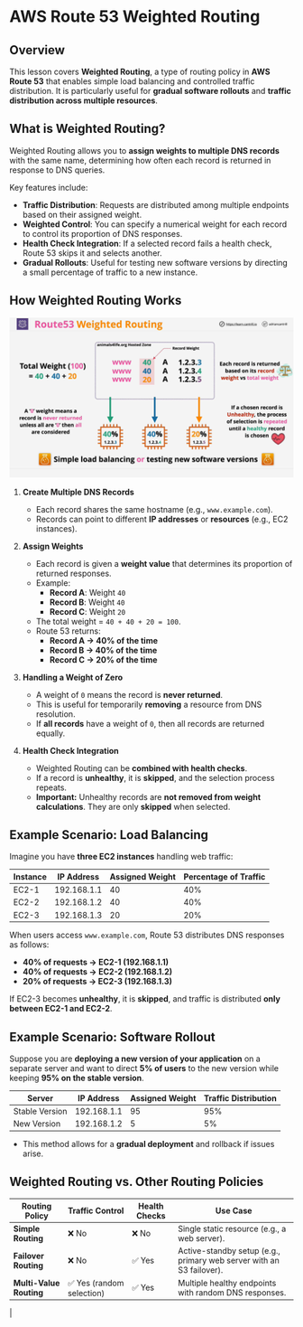 # AWS Route 53 Weighted Routing

## Overview

This lesson covers **Weighted Routing**, a type of routing policy in **AWS Route 53** that enables simple load balancing and controlled traffic distribution. It is particularly useful for **gradual software rollouts** and **traffic distribution across multiple resources**.

## What is Weighted Routing?

Weighted Routing allows you to **assign weights to multiple DNS records** with the same name, determining how often each record is returned in response to DNS queries.

Key features include:

- **Traffic Distribution**: Requests are distributed among multiple endpoints based on their assigned weight.
- **Weighted Control**: You can specify a numerical weight for each record to control its proportion of DNS responses.
- **Health Check Integration**: If a selected record fails a health check, Route 53 skips it and selects another.
- **Gradual Rollouts**: Useful for testing new software versions by directing a small percentage of traffic to a new instance.

## How Weighted Routing Works

![alt text](./Images/image-7.png)

1. **Create Multiple DNS Records**

   - Each record shares the same hostname (e.g., `www.example.com`).
   - Records can point to different **IP addresses** or **resources** (e.g., EC2 instances).

2. **Assign Weights**

   - Each record is given a **weight value** that determines its proportion of returned responses.
   - Example:
     - **Record A**: Weight `40`
     - **Record B**: Weight `40`
     - **Record C**: Weight `20`
   - The total weight = `40 + 40 + 20 = 100`.
   - Route 53 returns:
     - **Record A → 40% of the time**
     - **Record B → 40% of the time**
     - **Record C → 20% of the time**

3. **Handling a Weight of Zero**

   - A weight of `0` means the record is **never returned**.
   - This is useful for temporarily **removing** a resource from DNS resolution.
   - If **all records** have a weight of `0`, then all records are returned equally.

4. **Health Check Integration**
   - Weighted Routing can be **combined with health checks**.
   - If a record is **unhealthy**, it is **skipped**, and the selection process repeats.
   - **Important:** Unhealthy records are **not removed from weight calculations**. They are only **skipped** when selected.

## Example Scenario: Load Balancing

Imagine you have **three EC2 instances** handling web traffic:

| Instance | IP Address  | Assigned Weight | Percentage of Traffic |
| -------- | ----------- | --------------- | --------------------- |
| EC2-1    | 192.168.1.1 | 40              | 40%                   |
| EC2-2    | 192.168.1.2 | 40              | 40%                   |
| EC2-3    | 192.168.1.3 | 20              | 20%                   |

When users access `www.example.com`, Route 53 distributes DNS responses as follows:

- **40% of requests → EC2-1 (192.168.1.1)**
- **40% of requests → EC2-2 (192.168.1.2)**
- **20% of requests → EC2-3 (192.168.1.3)**

If EC2-3 becomes **unhealthy**, it is **skipped**, and traffic is distributed **only between EC2-1 and EC2-2**.

## Example Scenario: Software Rollout

Suppose you are **deploying a new version of your application** on a separate server and want to direct **5% of users** to the new version while keeping **95% on the stable version**.

| Server         | IP Address  | Assigned Weight | Traffic Distribution |
| -------------- | ----------- | --------------- | -------------------- |
| Stable Version | 192.168.1.1 | 95              | 95%                  |
| New Version    | 192.168.1.2 | 5               | 5%                   |

- This method allows for a **gradual deployment** and rollback if issues arise.

## Weighted Routing vs. Other Routing Policies

| Routing Policy          | Traffic Control           | Health Checks | Use Case                                                             |
| ----------------------- | ------------------------- | ------------- | -------------------------------------------------------------------- |
| **Simple Routing**      | ❌ No                     | ❌ No         | Single static resource (e.g., a web server).                         |
| **Failover Routing**    | ❌ No                     | ✅ Yes        | Active-standby setup (e.g., primary web server with an S3 failover). |
| **Multi-Value Routing** | ✅ Yes (random selection) | ✅ Yes        | Multiple healthy endpoints with random DNS responses.                |

|

